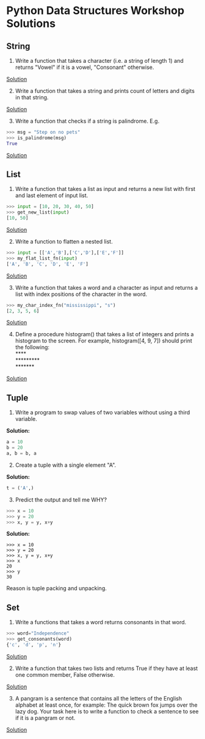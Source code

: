 # Python Data Structures Workshop Solutions

## String

1. Write a function that takes a character (i.e. a string of length 1) and returns "Vowel" if it is a vowel, "Consonant" otherwise.

[Solution](../sy_bsc_it/solution_1.py)

2. Write a function that takes a string and prints count of letters and digits in that string.

[Solution](string_solution_2.py)

3. Write a function that checks if a string is palindrome. E.g. 

```python
>>> msg = "Step on no pets"
>>> is_palindrome(msg)
True
```

[Solution](../sy_bsc_it/solution_3.py)

## List

1. Write a function that takes a list as input and returns a new list with first and last element of input list.

```python
>>> input = [10, 20, 30, 40, 50]
>>> get_new_list(input)
[10, 50]
```

[Solution](list_solution_1.py)

2. Write a function to flatten a nested list.

```python
>>> input = [['A','B'],['C','D'],['E','F']]
>>> my_flat_list_fn(input)
['A', 'B', 'C', 'D', 'E', 'F']
```

[Solution](list_solution_2.py)


3. Write a function that takes a word and a character as input and returns a list with index positions of the character in the word.

```python
>>> my_char_index_fn("mississippi", "s")
[2, 3, 5, 6]
```

[Solution](list_solution_3.py)

4. Define a procedure histogram() that takes a list of integers and prints a histogram to the screen. For example, histogram([4, 9, 7]) should print the following:
<br/>&#42;&#42;&#42;&#42; <br/>
&#42;&#42;&#42;&#42;&#42;&#42;&#42;&#42;&#42; <br/>
&#42;&#42;&#42;&#42;&#42;&#42;&#42; <br/>

[Solution](../sy_bsc_it/solution_2.py)

## Tuple

1. Write a program to swap values of two variables without using a third variable.

**Solution:**

```python
a = 10
b = 20
a, b = b, a
```

2. Create a tuple with a single element "A".

**Solution:**

```python
t = ('A',)
```

3. Predict the output and tell me WHY?

```python
>>> x = 10
>>> y = 20
>>> x, y = y, x+y
```

**Solution:**

```
>>> x = 10
>>> y = 20
>>> x, y = y, x+y
>>> x
20
>>> y
30
```

Reason is tuple packing and unpacking.

## Set

1. Write a functions that takes a word returns consonants in that word.

```python
>>> word="Independence"
>>> get_consonants(word)
{'c', 'd', 'p', 'n'}
```

[Solution](set_solution_1.py)

2. Write a function that takes two lists and returns True if they have at least one common member, False otherwise.

[Solution](../sy_bsc_it/solution_5.py)

3. A pangram is a sentence that contains all the letters of the English alphabet at least once, for example: The quick brown fox jumps over the lazy dog. Your task here is to write a function to check a sentence to see if it is a pangram or not.
 
[Solution](../sy_bsc_it/solution_3.py)

